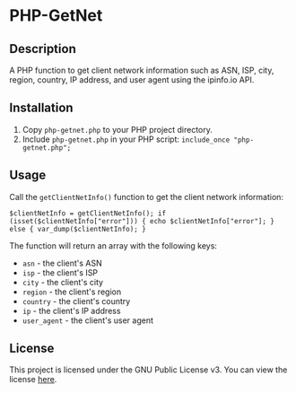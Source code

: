 # PHP-GetNet

## Description
A PHP function to get client network information such as ASN, ISP, city, region, country, IP address, and user agent using the ipinfo.io API.

## Installation
1. Copy `php-getnet.php` to your PHP project directory.
2. Include `php-getnet.php` in your PHP script:
```include_once "php-getnet.php";```

## Usage
Call the `getClientNetInfo()` function to get the client network information:

`
$clientNetInfo = getClientNetInfo();
if (isset($clientNetInfo["error"])) {
echo $clientNetInfo["error"];
} else {
var_dump($clientNetInfo);
}
`

The function will return an array with the following keys:
* `asn` - the client's ASN
* `isp` - the client's ISP
* `city` - the client's city
* `region` - the client's region
* `country` - the client's country
* `ip` - the client's IP address
* `user_agent` - the client's user agent

## License
This project is licensed under the GNU Public License v3. You can view the license [here](https://raw.githubusercontent.com/wildybytes/lcn/main/gplv3).
